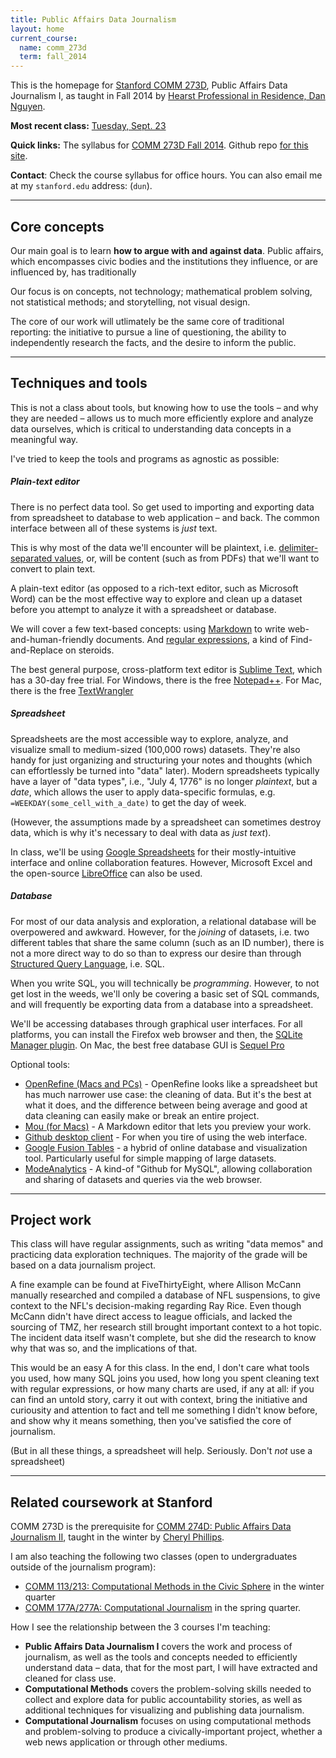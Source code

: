 ```yaml
---
title: Public Affairs Data Journalism
layout: home
current_course:
  name: comm_273d
  term: fall_2014
---
```


This is the homepage for [Stanford COMM 273D](/lectures/comm_273d/2014_fall), Public Affairs Data Journalism I, as taught in Fall 2014 by [Hearst Professional in Residence, Dan Nguyen](http://stanford.edu/~dun).

__Most recent class:__  [Tuesday, Sept. 23](/2014-09-23)

__Quick links:__ The syllabus for [COMM 273D Fall 2014](/lectures/comm_273d/2014_fall/syllabus). Github repo [for this site](https://github.com/public-affairs-data-journalism/comm273d).

__Contact__: Check the course syllabus for office hours. You can also email me at my `stanford.edu` address: (`dun`).



--------------

## Core concepts

Our main goal is to learn __how to argue with and against data__. Public affairs, which encompasses civic bodies and the institutions they influence, or are influenced by, has traditionally

Our focus is on concepts, not technology; mathematical problem solving, not statistical methods; and storytelling, not visual design. 

The core of our work will utlimately be the same core of traditional reporting: the initiative to pursue a line of questioning, the ability to independently research the facts, and the desire to inform the public.

----------


## Techniques and tools

This is not a class about tools, but knowing how to use the tools &ndash; and why they are needed &ndash; allows us to much more efficiently explore and analyze data ourselves, which is critical to understanding data concepts in a meaningful way.

I've tried to keep the tools and programs as agnostic as possible:


##### Plain-text editor
There is no perfect data tool. So get used to importing and exporting data from spreadsheet to database to web application &ndash; and back. The common interface between all of these systems is _just_ text.

This is why most of the data we'll encounter will be plaintext, i.e. [delimiter-separated values](http://en.wikipedia.org/wiki/Delimiter-separated_values), or, will be content (such as from PDFs) that we'll want to convert to plain text.

A plain-text editor (as opposed to a rich-text editor, such as Microsoft Word) can be the most effective way to explore and clean up a dataset before you attempt to analyze it with a spreadsheet or database.

We will cover a few text-based concepts: using [Markdown](https://help.github.com/articles/markdown-basics) to write web-and-human-friendly documents. And [regular expressions](http://regex.bastardsbook.com/), a kind of Find-and-Replace on steroids. 

The best general purpose, cross-platform text editor is [Sublime Text](http://www.sublimetext.com/), which has a 30-day free trial. For Windows, there is the free [Notepad++](http://notepad-plus-plus.org/). For Mac, there is the free [TextWrangler](http://www.barebones.com/support/textwrangler/manual.html)

##### Spreadsheet

Spreadsheets are the most accessible way to explore, analyze, and visualize small to medium-sized (100,000 rows) datasets. They're also handy for just organizing and structuring your notes and thoughts (which can effortlessly be turned into "data" later). Modern spreadsheets typically have a layer of "data types", i.e., "July 4, 1776" is no longer _plaintext_, but a _date_, which allows the user to apply data-specific formulas, e.g. `=WEEKDAY(some_cell_with_a_date)` to get the day of week.

(However, the assumptions made by a spreadsheet can sometimes destroy data, which is why it's necessary to deal with data as _just text_).

In class, we'll be using [Google Spreadsheets](//sheets.google.com) for their mostly-intuitive interface and online collaboration features. However, Microsoft Excel and the open-source [LibreOffice](http://www.libreoffice.org/) can also be used.


##### Database

For most of our data analysis and exploration, a relational database will be overpowered and awkward. However, for the _joining_ of datasets, i.e. two different tables that share the same column (such as an ID number), there is not a more direct way to do so than to express our desire than through [Structured Query Language](http://en.wikipedia.org/wiki/SQL), i.e. SQL.

When you write SQL, you will technically be _programming_. However, to not get lost in the weeds, we'll only be covering a basic set of SQL commands, and will frequently be exporting data from a database into a spreadsheet.

We'll be accessing databases through graphical user interfaces. For all platforms, you can install the Firefox web browser and then, the [SQLite Manager plugin](https://addons.mozilla.org/en-US/firefox/addon/sqlite-manager/). On Mac, the best free database GUI is [Sequel Pro](http://www.sequelpro.com/)

Optional tools:

- [OpenRefine (Macs and PCs)](http://openrefine.org/) - OpenRefine looks like a spreadsheet but has much narrower use case: the cleaning of data. But it's the best at what it does, and the difference between being average and good at data cleaning can easily make or break an entire project.
- [Mou (for Macs)](http://25.io/mou/) - A Markdown editor that lets you preview your work.
- [Github desktop client](https://mac.github.com/) - For when you tire of using the web interface.
- [Google Fusion Tables](https://support.google.com/fusiontables/answer/2571232?hl=en) - a hybrid of online database and visualization tool. Particularly useful for simple mapping of large datasets.
- [ModeAnalytics](https://modeanalytics.com/) - A kind-of "Github for MySQL", allowing collaboration and sharing of datasets and queries via the web browser.


-----------


## Project work

This class will have regular assignments, such as writing "data memos" and practicing data exploration techniques. The majority of the grade will be based on a data journalism project. 

A fine example can be found at FiveThirtyEight, where Allison McCann manually researched and compiled a database of NFL suspensions, to give context to the NFL's decision-making regarding Ray Rice. Even though McCann didn't have direct access to league officials, and lacked the sourcing of TMZ, her research still brought important context to a hot topic. The incident data itself wasn't complete, but she did the research to know why that was so, and the implications of that.

This would be an easy A for this class. In the end, I don't care what tools you used, how many SQL joins you used, how long you spent cleaning text with regular expressions, or how many charts are used, if any at all: if you can find an untold story, carry it out with context, bring the initiative and curiousity and attention to fact and tell me something I didn't know before, and show why it means something, then you've satisfied the core of journalism.

(But in all these things, a spreadsheet will help. Seriously. Don't *not* use a spreadsheet)



-----------

## Related coursework at Stanford

COMM 273D is the prerequisite for [COMM 274D: Public Affairs Data Journalism II](https://explorecourses.stanford.edu/search?view=catalog&filter-coursestatus-Active=on&page=0&catalog=&academicYear=&q=COMM+274D&collapse=), taught in the winter by [Cheryl Phillips](http://journalism.stanford.edu/news-cheryl-phillips/).

I am also teaching the following two classes (open to undergraduates outside of the journalism program):

- [COMM 113/213: Computational Methods in the Civic Sphere](https://explorecourses.stanford.edu/search?view=catalog&filter-coursestatus-Active=on&page=0&catalog=&academicYear=&q=COMM+213+Civic+Sphere&collapse=) in the winter quarter
- [COMM 177A/277A: Computational Journalism](https://explorecourses.stanford.edu/search?view=catalog&filter-coursestatus-Active=on&page=0&catalog=&academicYear=&q=COMM+277A&collapse=) in the spring quarter.

How I see the relationship between the 3 courses I'm teaching: 

- __Public Affairs Data Journalism I__ covers the work and process of journalism, as well as the tools and concepts needed to efficiently understand data &ndash; data, that for the most part, I will have extracted and cleaned for class use. 
- __Computational Methods__ covers the problem-solving skills needed to collect and explore data for public accountability stories, as well as additional techniques for visualizing and publishing data journalism.
-  __Computational Journalism__ focuses on using computational methods and problem-solving to produce a civically-important project, whether a web news application or through other mediums.

